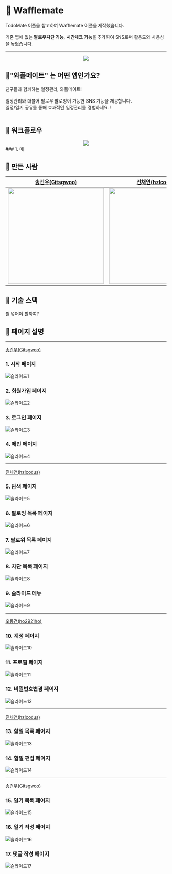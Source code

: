 # 💽 Wafflemate

TodoMate 어플을 참고하여 Wafflemate 어플을 제작했습니다.
<br/>
<br/>
기존 앱에 없는 **팔로우차단 기능**, **시간체크 기능**을 추가하여 SNS로써 활용도와 사용성을 높혔습니다.

---

<center><img src = "https://user-images.githubusercontent.com/40379446/216377971-6cd45f39-484d-4ad9-9451-973dae12fdea.png"></center>


## 👭"와플메이트" 는 어떤 앱인가요?

친구들과 함께하는 일정관리, 와플메이트!
<br/>
<br/>
일정관리와 더불어 팔로우 팔로잉이 가능한 SNS 기능을 제공합니다.
<br/>
일정/일기 공유를 통해 효과적인 일정관리를 경험하세요.!
<br/>
<br/>

## 🔀 워크플로우
<center><img src = "https://user-images.githubusercontent.com/40379446/216498612-e5160a0e-19a6-496a-94c4-2b16dbae6359.png"></center>### 1. 메


## 🔨 만든 사람
| [송건우(Gitsgwoo)](https://github.com/Gitsgwoo) | [진채연(hzlcodus)](https://github.com/hzlcodus) | [오동건(ho2921ho)](https://github.com/ho2921ho) |
| :----------------------------------------: | :---------------------------------: | :---------------------------------: |
| <a href="https://github.com/Gitsgwoo"><img src="https://avatars.githubusercontent.com/u/" width="300px"></a> | <a href="https://github.com/hzlcodus"><img src="https://avatars.githubusercontent.com/u/" width="300px"></a> | <a href="https://github.com/ho2921ho"><img src="https://avatars.githubusercontent.com/u/" width="300px"></a> | <a 


## 🚀 기술 스택

뭘 넣어야 할까여?

## 📄 페이지 설명

---
[송건우(Gitsgwoo)](https://github.com/Gitsgwoo)
<br>

### 1. 시작 페이지
![슬라이드1](https://user-images.githubusercontent.com/40379446/216535340-2e228756-c734-481d-898e-cc727be07a8c.PNG)

### 2. 회원가입 페이지
![슬라이드2](https://user-images.githubusercontent.com/40379446/216535414-54ad9bab-3639-4b87-bcfd-cb038c9b9d12.PNG)

### 3. 로그인 페이지
![슬라이드3](https://user-images.githubusercontent.com/40379446/216535525-acfeb262-b179-434f-bbf8-df7a0bc09cae.PNG)

### 4. 메인 페이지
![슬라이드4](https://user-images.githubusercontent.com/40379446/216535577-ad701af2-4985-4de1-b85b-a8b7e7271ee5.PNG)

---
[진채연(hzlcodus)](https://github.com/hzlcodus)
<br>

### 5. 탐색 페이지
![슬라이드5](https://user-images.githubusercontent.com/40379446/216535629-971d28e8-85fc-49c4-8563-d850112d8325.PNG)

### 6. 팔로잉 목록 페이지
![슬라이드6](https://user-images.githubusercontent.com/40379446/216535689-eddf39a0-7966-4bed-a932-e7ba05aaec88.PNG)

### 7. 팔로워 목록 페이지
![슬라이드7](https://user-images.githubusercontent.com/40379446/216537383-73d01006-29c1-4d4b-b3ea-5ac955cd4688.PNG)

### 8. 차단 목록 페이지
![슬라이드8](https://user-images.githubusercontent.com/40379446/216535769-d0becca9-87c1-446e-ac1e-4f2f103fca11.PNG)

### 9. 슬라이드 메뉴
![슬라이드9](https://user-images.githubusercontent.com/40379446/216535876-77571136-0ad9-4f05-8d2e-b6c1d299ae3b.PNG)

---
[오동건(ho2921ho)](https://github.com/ho2921ho)
<br>

### 10. 계정 페이지
![슬라이드10](https://user-images.githubusercontent.com/40379446/216536452-b8e7a745-e50f-447f-9779-bb37bdef9716.PNG)

### 11. 프로필 페이지
![슬라이드11](https://user-images.githubusercontent.com/40379446/216536466-4e30d4cc-0c98-458b-8be9-39ec4095f4c1.PNG)

### 12. 비밀번호변경 페이지
![슬라이드12](https://user-images.githubusercontent.com/40379446/216536476-7096c20e-bfaa-426b-b0af-7c80ceee0ee6.PNG)

---
[진채연(hzlcodus)](https://github.com/hzlcodus)
<br>

### 13. 할일 목록 페이지
![슬라이드13](https://user-images.githubusercontent.com/40379446/216537276-ac246b57-6eef-4efd-a7ba-787be1306e57.PNG)

### 14. 할일 편집 페이지
![슬라이드14](https://user-images.githubusercontent.com/40379446/216536263-cca55a24-85ec-4826-9065-4884b1633867.PNG)

---
[송건우(Gitsgwoo)](https://github.com/Gitsgwoo)
<br>

### 15. 일기 목록 페이지
![슬라이드15](https://user-images.githubusercontent.com/40379446/216536275-e22c8243-2685-4bfb-b645-cb8244671ed1.PNG)

### 16. 일기 작성 페이지
![슬라이드16](https://user-images.githubusercontent.com/40379446/216536282-93a700d1-99b1-41a3-b03f-51be30a498cb.PNG)

### 17. 댓글 작성 페이지
![슬라이드17](https://user-images.githubusercontent.com/40379446/216536292-35de565d-c9ee-4553-8ddc-1b3b3131bdd5.PNG)


